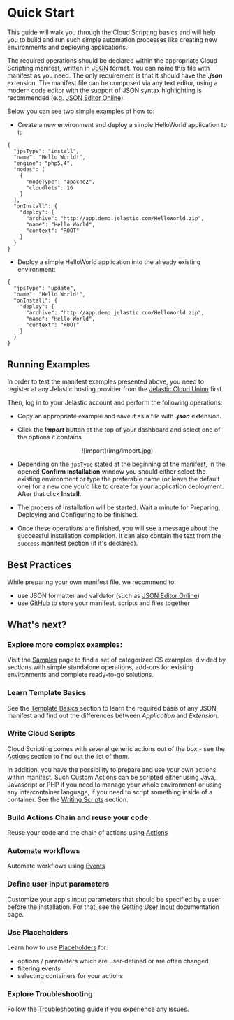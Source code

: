 # Quick Start 
This guide will walk you through the Cloud Scripting basics and will help you to build and run such simple automation processes like creating new environments and deploying applications.

The required operations should be declared within the appropriate Cloud Scripting manifest, written in <a href="http://www.json.org/" target="_blank">JSON</a> format. You can name this file with manifest as you need. The only requirement is that it should have the <b>*.json*</b> extension. The manifest file can be composed via any text editor, using a modern code editor with the support of JSON syntax highlighting is recommended (e.g. <a href="http://jsoneditoronline.org/" target="_blank">JSON Editor Online</a>).        

Below you can see two simple examples of how to: 

- Create a new environment and deploy a simple HelloWorld application to it:  

```
{
  "jpsType": "install",
  "name": "Hello World!",
  "engine": "php5.4",
  "nodes": [
    {
      "nodeType": "apache2",
      "cloudlets": 16
    }
  ],
  "onInstall": {
    "deploy": {
      "archive": "http://app.demo.jelastic.com/HelloWorld.zip",
      "name": "Hello World",
      "context": "ROOT"
    }
  }
}
```

- Deploy a simple HelloWorld application into the already existing environment: 

```
{
  "jpsType": "update",
  "name": "Hello World!",
  "onInstall": {
    "deploy": {
      "archive": "http://app.demo.jelastic.com/HelloWorld.zip",
      "name": "Hello World",
      "context": "ROOT"
    }
  }
}
```

## Running Examples

In order to test the manifest examples presented above, you need to register at any Jelastic hosting provider from the <a href="https://jelastic.cloud" target="_blank">Jelastic Cloud Union</a> first.       

Then, log in to your Jelastic account and perform the following operations: 

- Copy an appropriate example and save it as a file with <b>*.json*</b> extension.   

- Click the ***Import*** button at the top of your dashboard and select one of the options it contains.        

<center>![import](img/import.jpg)</center>          

- Depending on the `jpsType` stated at the beginning of the manifest, in the opened **Confirm installation** window you should either select the existing environment or type the preferable name (or leave the default one) for a new one you'd like to create for your application deployment. After that click **Install**.

- The process of installation will be started. Wait a minute for Preparing, Deploying and Configuring to be finished.

- Once these operations are finished, you will see a message about the successful installation completion. It can also contain the text from the `success` manifest section (if it's declared).

## Best Practices

While preparing your own manifest file, we recommend to:

- use JSON formatter and validator (such as <a href="http://jsoneditoronline.org/" target="_blank">JSON Editor Online</a>)       
- use <a href="https://github.com/" target="_blank">GitHub</a> to store your manifest, scripts and files together
   

## What's next?

### Explore more complex examples:    

Visit the <a href="http://docs.cloudscripting.com/samples/" target="_blank">Samples</a> page to find a set of categorized CS examples, divided by sections with simple standalone operations, add-ons for existing environments and complete ready-to-go solutions.                  

### Learn Template Basics 
See the <a href="http://docs.cloudscripting.com/creating-templates/template-basics/" target="_blank">Template Basics </a> section to learn the required basis of any JSON manifest and find out the differences between *Application* and *Extension*.     

### Write Cloud Scripts  
Cloud Scripting comes with several generic actions out of the box - see the <a href="http://docs.cloudscripting.com/reference/actions/" target="_blank">Actions</a> section to find out the list of them.      

In addition, you have the possibility to prepare and use your own actions within manifest. Such Custom Actions can be scripted either using Java, Javascript or PHP if you need to manage your whole environment or using any intercontainer language, if you need to script something inside of a container.
See the <a href="http://docs.cloudscripting.com/creating-templates/writing-scripts/" target="_blank">Writing Scripts</a> section.                                 
 
### Build Actions Chain and reuse your code    
Reuse your code and the chain of actions using <a href="http://docs.cloudscripting.com/reference/actions/" target="_blank">Actions</a>                                 

### Automate workflows
Automate workflows using <a href="http://docs.cloudscripting.com/reference/events/" target="_blank">Events</a>

### Define user input parameters 
Customize your app's input parameters that should be specified by a user before the installation. For that, see the <a href="http://docs.cloudscripting.com/creating-templates/user-input-parameters/" target="_blank">Getting User Input</a> documentation page.       

### Use Placeholders 
Learn how to use <a href="http://docs.cloudscripting.com/reference/placeholders/" target="_blank">Placeholders</a> for:                   

- options / parameters which are user-defined or are often changed     
- filtering events   
- selecting containers for your actions     

### Explore Troubleshooting  
Follow the <a href="http://docs.cloudscripting.com/troubleshooting/" target="_blank">Troubleshooting</a> guide if you experience any issues.              